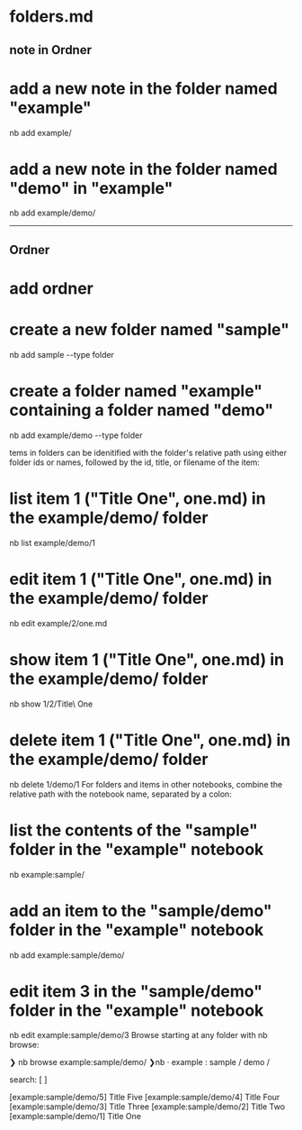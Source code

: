 # folders.md

## note in Ordner
# add a new note in the folder named "example"
nb add example/

# add a new note in the folder named "demo" in "example"
nb add example/demo/

----------------------------------
## Ordner
# add ordner
# create a new folder named "sample"
nb add sample --type folder

# create a folder named "example" containing a folder named "demo"
nb add example/demo --type folder

tems in folders can be idenitified with the folder's relative path using either folder ids or names, followed by the id, title, or filename of the item:

# list item 1 ("Title One", one.md) in the example/demo/ folder
nb list example/demo/1

# edit item 1 ("Title One", one.md) in the example/demo/ folder
nb edit example/2/one.md

# show item 1 ("Title One", one.md) in the example/demo/ folder
nb show 1/2/Title\ One

# delete item 1 ("Title One", one.md) in the example/demo/ folder
nb delete 1/demo/1
For folders and items in other notebooks, combine the relative path with the notebook name, separated by a colon:

# list the contents of the "sample" folder in the "example" notebook
nb example:sample/

# add an item to the "sample/demo" folder in the "example" notebook
nb add example:sample/demo/

# edit item 3 in the "sample/demo" folder in the "example" notebook
nb edit example:sample/demo/3
Browse starting at any folder with nb browse:

❯ nb browse example:sample/demo/
❯nb · example : sample / demo /

search: [                    ]

[example:sample/demo/5] Title Five
[example:sample/demo/4] Title Four
[example:sample/demo/3] Title Three
[example:sample/demo/2] Title Two
[example:sample/demo/1] Title One 


